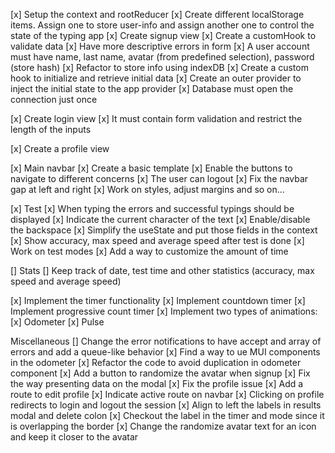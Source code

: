 [x] Setup the context and rootReducer
[x] Create different localStorage items. Assign one to store user-info and assign another one to control the state of the typing app
[x] Create signup view
    [x] Create a customHook to validate data
    [x] Have more descriptive errors in form
    [x] A user account must have name, last name, avatar (from predefined selection), password (store hash) 
    [x] Refactor to store info using indexDB
        [x] Create a custom hook to initialize and retrieve initial data
        [x] Create an outer provider to inject the initial state to the app provider
        [x] Database must open the connection just once

[x] Create login view
    [x] It must contain form validation and restrict the length of the inputs

[x] Create a profile view

[x] Main navbar
    [x] Create a basic template
    [x] Enable the buttons to navigate to different concerns
    [x] The user can logout
    [x] Fix the navbar gap at left and right
    [x] Work on styles, adjust margins and so on...

[x] Test
    [x] When typing the errors and successful typings should be displayed
    [x] Indicate the current character of the text
    [x] Enable/disable the backspace
    [x] Simplify the useState and put those fields in the context
    [x] Show accuracy, max speed and average speed after test is done
    [x] Work on test modes
    [x] Add a way to customize the amount of time

[] Stats
    [] Keep track of date, test time and  other statistics (accuracy, max speed and average speed)

[x] Implement the timer functionality
    [x] Implement countdown timer
    [x] Implement progressive count timer
    [x] Implement two types of animations:
        [x] Odometer
        [x] Pulse



Miscellaneous
    [] Change the error notifications to have accept and array of errors and add a queue-like behavior
    [x] Find a way to ue MUI components in the odometer
    [x] Refactor the code to  avoid duplication in odometer component
    [x] Add a button to randomize the avatar when signup
    [x] Fix the way presenting data on the modal
    [x] Fix the profile issue
    [x] Add a route to edit profile
    [x] Indicate active route on navbar
    [x] Clicking on profile redirects to login and logout the session
    [x] Align to left the labels in results modal and delete colon
    [x] Checkout the label in the timer and mode since it is overlapping the border
    [x] Change the randomize avatar text for an icon and keep it closer to the avatar


